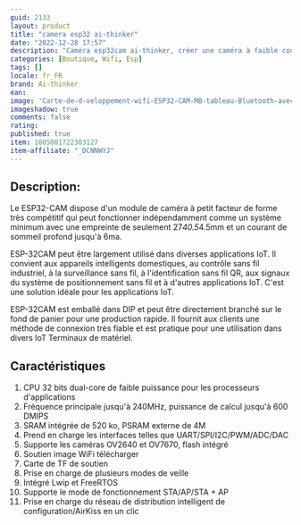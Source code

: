 ```yaml
---
guid: 2133
layout: product 
title: "camera esp32 ai-thinker"
date: "2022-12-28 17:57"
description: "Caméra esp32cam ai-thinker, créer une caméra à faible cout"
categories: [Boutique, Wifi, Esp]
tags: []
locale: fr_FR
brand: Ai-thinker
ean: 
image: 'Carte-de-d-veloppement-wifi-ESP32-CAM-MB-tableau-Bluetooth-avec-cam-ra-OV2640-micro-USB.jpg'
imageshadow: true
comments: false
rating:  
published: true
item: 1005001722303127
item-affiliate: "_DCNNWYJ"
---
```


## Description:
 
Le ESP32-CAM dispose d'un module de caméra à petit facteur de forme très compétitif qui peut fonctionner indépendamment comme un système minimum avec une empreinte de seulement 27*40.5*4.5mm et un courant de sommeil profond jusqu'à 6ma.

ESP-32CAM peut être largement utilisé dans diverses applications IoT. Il convient aux appareils intelligents domestiques, au contrôle sans fil industriel, à la surveillance sans fil, à l'identification sans fil QR, aux signaux du système de positionnement sans fil et à d'autres applications IoT. C'est une solution idéale pour les applications IoT.

ESP-32CAM est emballé dans DIP et peut être directement branché sur le fond de panier pour une production rapide. Il fournit aux clients une méthode de connexion très fiable et est pratique pour une utilisation dans divers IoT
Terminaux de matériel.

## Caractéristiques

1. CPU 32 bits dual-core de faible puissance pour les processeurs d'applications
2. Fréquence principale jusqu'à 240MHz, puissance de calcul jusqu'à 600 DMIPS
3. SRAM intégrée de 520 ko, PSRAM externe de 4M
4. Prend en charge les interfaces telles que UART/SPI/I2C/PWM/ADC/DAC
5. Supporte les caméras OV2640 et OV7670, flash intégré
6. Soutien image WiFi télécharger
7. Carte de TF de soutien
8. Prise en charge de plusieurs modes de veille
9. Intégré Lwip et FreeRTOS
10. Supporte le mode de fonctionnement STA/AP/STA + AP
11. Prise en charge du réseau de distribution intelligent de configuration/AirKiss en un clic

